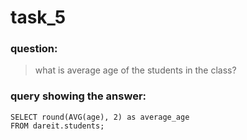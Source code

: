 # task_5

### question:
> what is average age of the students in the class?

### query showing the answer:
```
SELECT round(AVG(age), 2) as average_age
FROM dareit.students;
```
